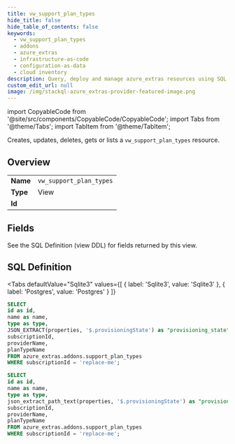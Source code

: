 ```yaml
--- 
title: vw_support_plan_types
hide_title: false
hide_table_of_contents: false
keywords:
  - vw_support_plan_types
  - addons
  - azure_extras
  - infrastructure-as-code
  - configuration-as-data
  - cloud inventory
description: Query, deploy and manage azure_extras resources using SQL
custom_edit_url: null
image: /img/stackql-azure_extras-provider-featured-image.png
---
```


import CopyableCode from '@site/src/components/CopyableCode/CopyableCode';
import Tabs from '@theme/Tabs';
import TabItem from '@theme/TabItem';

Creates, updates, deletes, gets or lists a <code>vw_support_plan_types</code> resource.

## Overview
<table><tbody>
<tr><td><b>Name</b></td><td><code>vw_support_plan_types</code></td></tr>
<tr><td><b>Type</b></td><td>View</td></tr>
<tr><td><b>Id</b></td><td><CopyableCode code="azure_extras.addons.vw_support_plan_types" /></td></tr>
</tbody></table>

## Fields

See the SQL Definition (view DDL) for fields returned by this view.

## SQL Definition

<Tabs
defaultValue="Sqlite3"
values={[
{ label: 'Sqlite3', value: 'Sqlite3' },
{ label: 'Postgres', value: 'Postgres' }
]}
>
<TabItem value="Sqlite3">

```sql
SELECT
id as id,
name as name,
type as type,
JSON_EXTRACT(properties, '$.provisioningState') as "provisioning_state",
subscriptionId,
providerName,
planTypeName
FROM azure_extras.addons.support_plan_types
WHERE subscriptionId = 'replace-me';
```

</TabItem>
<TabItem value="Postgres">

```sql
SELECT
id as id,
name as name,
type as type,
json_extract_path_text(properties, '$.provisioningState') as "provisioning_state",
subscriptionId,
providerName,
planTypeName
FROM azure_extras.addons.support_plan_types
WHERE subscriptionId = 'replace-me';
```

</TabItem>
</Tabs>
